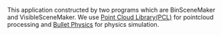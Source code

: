 

This application constructed by two programs which are BinSceneMaker and VisibleSceneMaker.
We use [Point Cloud Library(PCL)](http://pointclouds.org/) for pointcloud processing and [Bullet Physics](http://bulletphysics.org/wordpress/) for physics simulation.

